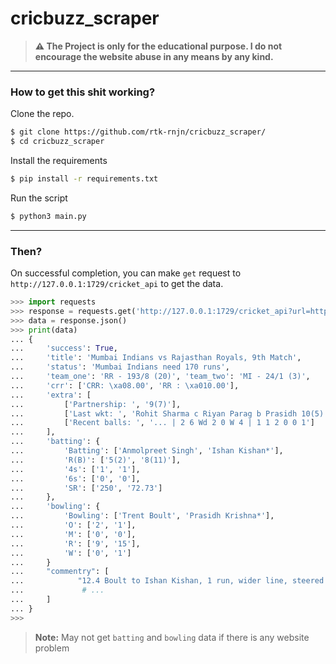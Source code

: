 # cricbuzz_scraper

> **⚠️ The Project is only for the educational purpose. I do not encourage the website abuse in any means by any kind.**

---

### How to get this shit working?

Clone the repo.
```bash
$ git clone https://github.com/rtk-rnjn/cricbuzz_scraper/
$ cd cricbuzz_scraper
```

Install the requirements
```bash
$ pip install -r requirements.txt
```

Run the script
```bash
$ python3 main.py
```

---


### Then?

On successful completion, you can make `get` request to `http://127.0.0.1:1729/cricket_api` to get the data.

```py
>>> import requests
>>> response = requests.get('http://127.0.0.1:1729/cricket_api?url=https://m.cricbuzz.com/cricket-commentary/45926/rr-vs-mi-9th-match-indian-premier-league-2022')
>>> data = response.json()
>>> print(data)
... {
...     'success': True, 
...     'title': 'Mumbai Indians vs Rajasthan Royals, 9th Match',
...     'status': 'Mumbai Indians need 170 runs',
...     'team_one': 'RR - 193/8 (20)', 'team_two': 'MI - 24/1 (3)',
...     'crr': ['CRR: \xa08.00', 'RR : \xa010.00'],
...     'extra': [
...         ['Partnership: ', '9(7)'],
...         ['Last wkt: ', 'Rohit Sharma c Riyan Parag b Prasidh 10(5) - 15/1 in 1.5 ov.'],
...         ['Recent balls: ', '... | 2 6 Wd 2 0 W 4 | 1 1 2 0 0 1']
...     ],
...     'batting': {
...         'Batting': ['Anmolpreet Singh', 'Ishan Kishan*'], 
...         'R(B)': ['5(2)', '8(11)'],
...         '4s': ['1', '1'],
...         '6s': ['0', '0'],
...         'SR': ['250', '72.73']
...     },
...     'bowling': {
...         'Bowling': ['Trent Boult', 'Prasidh Krishna*'],
...         'O': ['2', '1'],
...         'M': ['0', '0'],
...         'R': ['9', '15'],
...         'W': ['0', '1']
...     }
...     "commentry": [
...            "12.4 Boult to Ishan Kishan, 1 run, wider line, steered away through backward point"
...             # ...
...     ]
... }
>>> 
```
> **Note:** May not get `batting` and `bowling` data if there is any website problem

